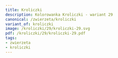 ```yaml
---
title: Kroliczki
description: Kolorowanka Kroliczki - wariant 29
canonical: /zwierzeta/kroliczki
variant_of: kroliczki
image: /kroliczki/29/kroliczki-29.svg
pdf: /kroliczki/29/kroliczki-29.pdf
tags:
- zwierzeta
- kroliczki
---
```

